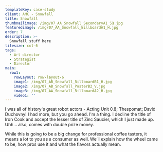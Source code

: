 ```yaml
---
templateKey: case-study
client: AMC - Snowfall
title: Snowfall
thumbnailimage: /img/07_AA_Snowfall_SecondaryA1_SQ.jpg
featuredimage: /img/07_AA_Snowfall_BillboardA1_H.jpg
order: 7
description: >-
  Snowfall stuff here
tilesize: col-6
tags:
  - Art director
  - Strategist
  - Director
main:
  row1:
    rowLayout: row-layout-6
    image1: /img/07_AB_Snowfall_BillboardB1_H.jpg
    image2: /img/07_AB_Snowfall_PosterB2_V.jpg
    image3: /img/07_AA_Snowfall_BillboardA2_H.jpg   
    video1: ''
---
```

I was all of history's great robot actors - Acting Unit 0.8; Thespomat; David Duchovny! I had more, but you go ahead. I'm a thing. I decline the title of Iron Cook and accept the lesser title of Zinc Saucier, which I just made up. Uhh… also, comes with double prize money.

While this is going to be a big change for professional coffee tasters, it means a lot to you as a consumer as well. We’ll explain how the wheel came to be, how pros use it and what the flavors actually mean.
